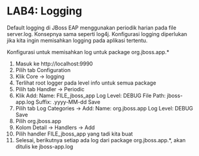 # LAB4: Logging

Default logging di JBoss EAP menggunakan periodik harian pada file server.log. Konsepnya sama seperti log4j.
Konfigurasi logging diperlukan jika kita ingin memisahkan logging pada aplikasi tertentu.

Konfigurasi untuk memisahkan log untuk package org.jboss.app.*

 1. Masuk ke http://localhost:9990
 2. Pilih tab Configuration
 3. Klik Core -> logging
 4. Terlihat root logger pada level info untuk semua package
 5. Pilih tab Handler -> Periodic
 6. Klik Add:
    Name: FILE_jboss_app
    Log Level: DEBUG
    File Path: jboss-app.log
    Suffix: .yyyy-MM-dd
    Save
 7. Pilih tab Log Categories -> Add:
    Name: org.jboss.app
    Log Level: DEBUG
    Save
 8. Pilih org.jboss.app
 9. Kolom Detail -> Handlers -> Add
 10. Pilih handler FILE_jboss_app yang tadi kita buat
 11. Selesai, berikutnya setiap ada log dari package org.jboss.app.*, akan ditulis ke jboss-app.log
